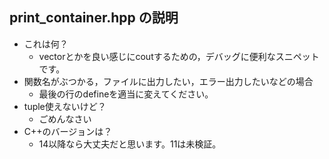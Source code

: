 ## print_container.hpp の説明

* これは何？
  * vectorとかを良い感じにcoutするための，デバッグに便利なスニペットです。
* 関数名がぶつかる，ファイルに出力したい，エラー出力したいなどの場合
  * 最後の行のdefineを適当に変えてください。
* tuple使えないけど？
  * ごめんなさい
* C++のバージョンは？
  * 14以降なら大丈夫だと思います。11は未検証。
